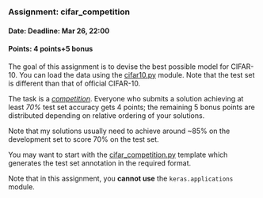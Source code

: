 ### Assignment: cifar_competition
#### Date: Deadline: Mar 26, 22:00
#### Points: 4 points+5 bonus

The goal of this assignment is to devise the best possible model for CIFAR-10.
You can load the data using the
[cifar10.py](https://github.com/ufal/npfl138/tree/past-2324/labs/04/cifar10.py)
module. Note that the test set is different than that of official CIFAR-10.

The task is a [_competition_](https://ufal.mff.cuni.cz/courses/npfl138/2324-summer#competitions). Everyone who submits a solution
achieving at least _70%_ test set accuracy gets 4 points; the remaining
5 bonus points are distributed depending on relative ordering of your solutions.

Note that my solutions usually need to achieve around ~85% on the development
set to score 70% on the test set.

You may want to start with the
[cifar_competition.py](https://github.com/ufal/npfl138/tree/past-2324/labs/04/cifar_competition.py)
template which generates the test set annotation in the required format.

Note that in this assignment, you **cannot use** the `keras.applications` module.
